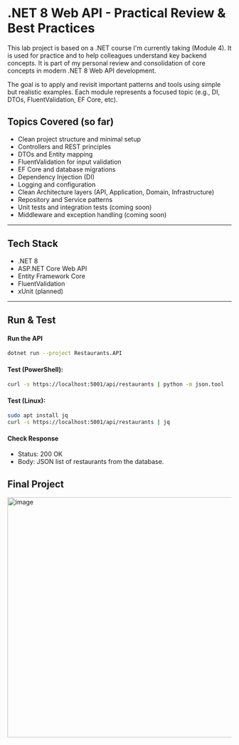# .NET 8 Web API - Practical Review & Best Practices

This lab project is based on a .NET course I'm currently taking (Module 4). 
It is used for practice and to help colleagues understand key backend concepts.
It is part of my personal review and consolidation of core concepts in modern .NET 8 Web API development.

The goal is to apply and revisit important patterns and tools using simple but realistic examples.
Each module represents a focused topic (e.g., DI, DTOs, FluentValidation, EF Core, etc).

## Topics Covered (so far)

- Clean project structure and minimal setup
- Controllers and REST principles
- DTOs and Entity mapping
- FluentValidation for input validation
- EF Core and database migrations
- Dependency Injection (DI)
- Logging and configuration
- Clean Architecture layers (API, Application, Domain, Infrastructure)
- Repository and Service patterns
- Unit tests and integration tests (coming soon)
- Middleware and exception handling (coming soon)

---

## Tech Stack

- .NET 8
- ASP.NET Core Web API
- Entity Framework Core
- FluentValidation
- xUnit (planned)

---

## Run & Test
#### Run the API
 ```bash
 dotnet run --project Restaurants.API
 ```
#### Test (PowerShell):
```bash
curl -s https://localhost:5001/api/restaurants | python -m json.tool
```
#### Test (Linux):
```bash
sudo apt install jq
curl -s https://localhost:5001/api/restaurants | jq
```

#### Check Response
- Status: 200 OK
- Body: JSON list of restaurants from the database.

## Final Project

<img width="783" height="540" alt="image" src="https://github.com/user-attachments/assets/f4e36218-f82b-4210-a1f5-f261ea002e8b" />



